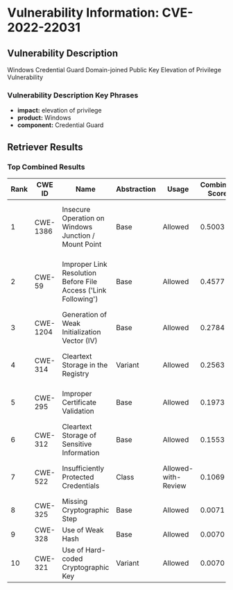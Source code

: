 # Vulnerability Information: CVE-2022-22031

## Vulnerability Description
Windows Credential Guard Domain-joined Public Key Elevation of Privilege Vulnerability

### Vulnerability Description Key Phrases
- **impact:** elevation of privilege
- **product:** Windows
- **component:** Credential Guard

## Retriever Results

### Top Combined Results

| Rank | CWE ID | Name | Abstraction | Usage | Combined Score | Retrievers | Individual Scores |
|------|--------|------|-------------|-------|---------------|------------|-------------------|
| 1 | CWE-1386 | Insecure Operation on Windows Junction / Mount Point | Base | Allowed | 0.5003 | dense, sparse, graph | dense: 0.546, sparse: 0.012, graph: 0.616 |
| 2 | CWE-59 | Improper Link Resolution Before File Access ('Link Following') | Base | Allowed | 0.4577 | dense, sparse, graph | dense: 0.466, sparse: 0.014, graph: 0.606 |
| 3 | CWE-1204 | Generation of Weak Initialization Vector (IV) | Base | Allowed | 0.2784 | sparse, graph | sparse: 0.014, graph: 0.757 |
| 4 | CWE-314 | Cleartext Storage in the Registry | Variant | Allowed | 0.2563 | dense, sparse | dense: 0.510, sparse: 0.039 |
| 5 | CWE-295 | Improper Certificate Validation | Base | Allowed | 0.1973 | sparse, graph | sparse: 0.015, graph: 0.528 |
| 6 | CWE-312 | Cleartext Storage of Sensitive Information | Base | Allowed | 0.1553 | sparse, graph | sparse: 0.012, graph: 0.416 |
| 7 | CWE-522 | Insufficiently Protected Credentials | Class | Allowed-with-Review | 0.1069 | sparse, graph | sparse: 0.013, graph: 0.487 |
| 8 | CWE-325 | Missing Cryptographic Step | Base | Allowed | 0.0071 | sparse | sparse: 0.012 |
| 9 | CWE-328 | Use of Weak Hash | Base | Allowed | 0.0070 | sparse | sparse: 0.012 |
| 10 | CWE-321 | Use of Hard-coded Cryptographic Key | Variant | Allowed | 0.0070 | sparse | sparse: 0.013 |

